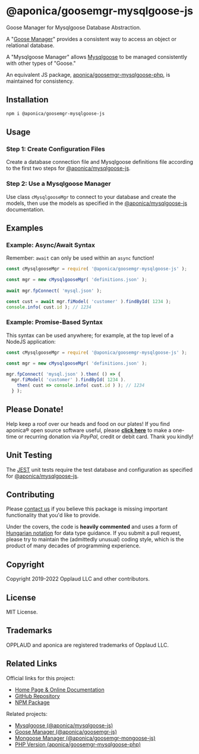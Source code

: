 # @aponica/goosemgr-mysqlgoose-js

Goose Manager for Mysqlgoose Database Abstraction.

A "[Goose Manager](https://aponica.com/docs/goosemgr-js)" provides a
consistent way to access an object or relational database. 

A "Mysqlgoose Manager" allows
[Mysqlgoose](https://aponica.com/docs/mysqlgoose-js)
to be managed consistently with other types of "Goose."

An equivalent JS package, 
[aponica/goosemgr-mysqlgoose-php](https://aponica.com/docs/goosemgr-mysqlgoose-php), 
is maintained for consistency.

<a name="installation"></a>
## Installation

```sh
npm i @aponica/goosemgr-mysqlgoose-js
```

<a name="usage"></a>
## Usage

### Step 1: Create Configuration Files

Create a database connection file and Mysqlgoose definitions file
according to the first two steps for 
<a href="https://aponica.com/docs/mysqlgoose-js">@aponica/mysqlgoose-js</a>.

### Step 2: Use a Mysqlgoose Manager

Use class `cMysqlgooseMgr` to connect to your database and create the models,
then use the models as specified in the 
<a href="https://aponica.com/docs/mysqlgoose-js">@aponica/mysqlgoose-js</a>
documentation.

## Examples

### Example: Async/Await Syntax

Remember: `await` can only be used within an `async` function!

```javascript
const cMysqlgooseMgr = require( '@aponica/goosemgr-mysqlgoose-js' );

const mgr = new cMysqlgooseMgr( 'definitions.json' );
  
await mgr.fpConnect( 'mysql.json' );

const cust = await mgr.fiModel( 'customer' ).findById( 1234 );
console.info( cust.id ); // 1234
```

### Example: Promise-Based Syntax

This syntax can be used anywhere; for example, at the top level of a
NodeJS application:

```javascript
const cMysqlgooseMgr = require( '@aponica/goosemgr-mysqlgoose-js' );

const mgr = new cMysqlgooseMgr( 'definitions.json' );
  
mgr.fpConnect( 'mysql.json' ).then( () => {
  mgr.fiModel( 'customer' ).findById( 1234 ).
    then( cust => console.info( cust.id ) ); // 1234
  } );
```

## Please Donate!

Help keep a roof over our heads and food on our plates! 
If you find aponica® open source software useful, please 
**[click here](https://www.paypal.com/biz/fund?id=BEHTAS8WARM68)** 
to make a one-time or recurring donation via *PayPal*, credit 
or debit card. Thank you kindly!

## Unit Testing

The [JEST](https://jestjs.io/) unit tests require the test database
and configuration as specified for
[@aponica/mysqlgoose-js](https://aponica.com/docs/mysqlgoose-js). 

## Contributing

Please [contact us](https://aponica.com/contact/) if you believe this package
is missing important functionality that you'd like to provide.

Under the covers, the code is **heavily commented** and uses a form of
[Hungarian notation](https://en.wikipedia.org/wiki/Hungarian_notation) 
for data type guidance. If you submit a pull request, please try to maintain
the (admittedly unusual) coding style, which is the product of many decades
of programming experience.

## Copyright

Copyright 2019-2022 Opplaud LLC and other contributors.

## License

MIT License.

## Trademarks

OPPLAUD and aponica are registered trademarks of Opplaud LLC.

## Related Links

Official links for this project:

* [Home Page & Online Documentation
    ](https://aponica.com/docs/goosemgr-mysqlgoose-js/)
* [GitHub Repository](https://github.com/aponica/goosemgr-mysqlgoose-js)
* [NPM Package](https://www.npmjs.com/package/@aponica/goosemgr-mysqlgoose-js)
  
Related projects:

* [Mysqlgoose (@aponica/mysqlgoose-js)
    ](https://aponica.com/docs/mysqlgoose-js/)
* [Goose Manager (@aponica/goosemgr-js)
    ](https://aponica.com/docs/goosemgr-js/)
* [Mongoose Manager (@aponica/goosemgr-mongoose-js)
    ](https://aponica.com/docs/goosemgr-mongoose-js/)
* [PHP Version (aponica/goosemgr-mysqlgoose-php)
    ](https://aponica.com/docs/goosemgr-mysqlgoose-php/)
